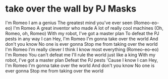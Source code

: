 # take over the wall by PJ Masks 

I'm Romeo
I am a genius
The greatest mind you've ever seen (Romeo-eo-eo)
I'm Romeo
A great inventor who made
A lot of really cool machines
(Oh, Romeo, oh, Romeo)
With my robot, I've got a master plan
To defeat the PJ pests in any way I can
Hey, I'm Romeo
I'm gonna take over the world
And don't you know
No one is ever gonna
Stop me from taking over the world
I'm Romeo
I'm really clever
I think I know most everything (Romeo-eo-eo)
I'm Romeo
You can't defeat me
I'll rule the world just like a king
With my robot, I've got a master plan
Defeat the PJ pests
'Cause I know I can
Hey, I'm Romeo
I'm gonna take over the world
And don't you know
No one is ever gonna
Stop me from taking over the world